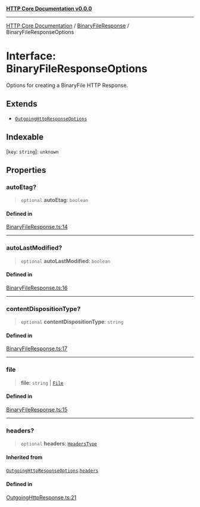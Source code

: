 [**HTTP Core Documentation v0.0.0**](../../README.md)

***

[HTTP Core Documentation](../../modules.md) / [BinaryFileResponse](../README.md) / BinaryFileResponseOptions

# Interface: BinaryFileResponseOptions

Options for creating a BinaryFile HTTP Response.

## Extends

- [`OutgoingHttpResponseOptions`](../../OutgoingHttpResponse/interfaces/OutgoingHttpResponseOptions.md)

## Indexable

 \[`key`: `string`\]: `unknown`

## Properties

### autoEtag?

> `optional` **autoEtag**: `boolean`

#### Defined in

[BinaryFileResponse.ts:14](https://github.com/stonemjs/http-core/blob/24dd4b3f1e59fc19fb65fa5316121fe4b68e4f41/src/BinaryFileResponse.ts#L14)

***

### autoLastModified?

> `optional` **autoLastModified**: `boolean`

#### Defined in

[BinaryFileResponse.ts:16](https://github.com/stonemjs/http-core/blob/24dd4b3f1e59fc19fb65fa5316121fe4b68e4f41/src/BinaryFileResponse.ts#L16)

***

### contentDispositionType?

> `optional` **contentDispositionType**: `string`

#### Defined in

[BinaryFileResponse.ts:17](https://github.com/stonemjs/http-core/blob/24dd4b3f1e59fc19fb65fa5316121fe4b68e4f41/src/BinaryFileResponse.ts#L17)

***

### file

> **file**: `string` \| [`File`](../../file/File/classes/File.md)

#### Defined in

[BinaryFileResponse.ts:15](https://github.com/stonemjs/http-core/blob/24dd4b3f1e59fc19fb65fa5316121fe4b68e4f41/src/BinaryFileResponse.ts#L15)

***

### headers?

> `optional` **headers**: [`HeadersType`](../../declarations/type-aliases/HeadersType.md)

#### Inherited from

[`OutgoingHttpResponseOptions`](../../OutgoingHttpResponse/interfaces/OutgoingHttpResponseOptions.md).[`headers`](../../OutgoingHttpResponse/interfaces/OutgoingHttpResponseOptions.md#headers)

#### Defined in

[OutgoingHttpResponse.ts:21](https://github.com/stonemjs/http-core/blob/24dd4b3f1e59fc19fb65fa5316121fe4b68e4f41/src/OutgoingHttpResponse.ts#L21)
